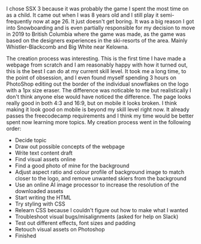 I chose SSX 3 because it was probably the game I spent the most time on as a child. It came out when I was 8 years old and I still play it semi-frequently now at age 26. It just doesn't get boring. It was a big reason I got into Snowboarding and is even partially responsible for my decision to move in 2019 to British Columbia where the game was made, as the game was based on the designers experiences in the ski-resorts of the area. Mainly Whistler-Blackcomb and Big White near Kelowna.

The creation process was interesting. This is the first time I have made a webpage from scratch and I am reasonably happy with how it turned out, this is the best I can do at my current skill level. It took me a long time, to the point of obsession, and I even found myself spending 3 hours on PhotoShop editing out the border of the individual snowflakes on the logo with a 1px size eraser. The difference was noticable to me but realistically I don't think anyone else would have noticed the difference. The page looks really good in both 4:3 and 16:9, but on mobile it looks broken. I think making it look good on mobile is beyond my skill level right now. It already passes the freecodecamp requirements and I think my time would be better spent now learning more topics. My creation process went in the following order:

* Decide topic
* Draw out possible concepts of the webpage
* Write text content draft
* Find visual assets online 
* Find a good photo of mine for the background
* Adjust aspect ratio and colour profile of background image to match closer to the logo, and remove unwanted skiers from the background
* Use an online AI image processor to increase the resolution of the downloaded assets 
* Start writing the HTML
* Try styling with CSS
* Relearn CSS because I couldn't figure out how to make what I wanted
* Troubleshoot visual bugs/misalignments (asked for help on Slack)
* Test out different effects, font sizes and padding
* Retouch visual assets on Photoshop 
* Finished 
